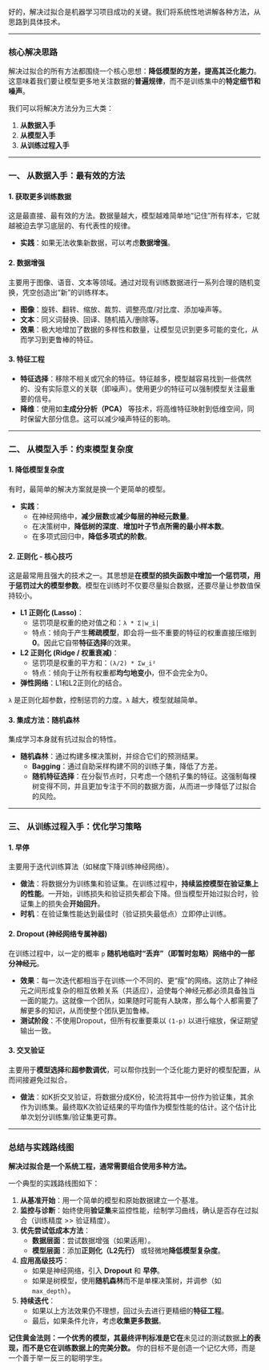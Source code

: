 好的，解决过拟合是机器学习项目成功的关键。我们将系统性地讲解各种方法，从思路到具体技术。

---

### 核心解决思路

解决过拟合的所有方法都围绕一个核心思想：**降低模型的方差，提高其泛化能力**。这意味着我们要让模型更多地关注数据的**普遍规律**，而不是训练集中的**特定细节和噪声**。

我们可以将解决方法分为三大类：
1.  **从数据入手**
2.  **从模型入手**
3.  **从训练过程入手**

---

### 一、 从数据入手：最有效的方法

#### 1. 获取更多训练数据
这是最直接、最有效的方法。数据量越大，模型越难简单地“记住”所有样本，它就越被迫去学习底层的、有代表性的规律。
*   **实践**：如果无法收集新数据，可以考虑**数据增强**。

#### 2. 数据增强
主要用于图像、语音、文本等领域。通过对现有训练数据进行一系列合理的随机变换，凭空创造出“新”的训练样本。
*   **图像**：旋转、翻转、缩放、裁剪、调整亮度/对比度、添加噪声等。
*   **文本**：同义词替换、回译、随机插入/删除等。
*   **效果**：极大地增加了数据的多样性和数量，让模型见识到更多可能的变化，从而学习到更鲁棒的特征。

#### 3. 特征工程
*   **特征选择**：移除不相关或冗余的特征。特征越多，模型越容易找到一些偶然的、没有实际意义的关联（即噪声）。使用更少的特征可以强制模型关注最重要的信号。
*   **降维**：使用如**主成分分析（PCA）** 等技术，将高维特征映射到低维空间，同时保留大部分信息。这可以减少噪声特征的影响。

---

### 二、 从模型入手：约束模型复杂度

#### 1. 降低模型复杂度
有时，最简单的解决方案就是换一个更简单的模型。
*   **实践**：
    *   在神经网络中，**减少层数**或**减少每层的神经元数量**。
    *   在决策树中，**降低树的深度**、**增加叶子节点所需的最小样本数**。
    *   在多项式回归中，**降低多项式的阶数**。

#### 2. 正则化 - 核心技巧
这是最常用且强大的技术之一。其思想是**在模型的损失函数中增加一个惩罚项，用于惩罚过大的模型参数**。模型在训练时不仅要尽量拟合数据，还要尽量让参数值保持较小。

*   **L1 正则化 (Lasso)**：
    *   惩罚项是权重的绝对值之和：`λ * Σ|w_i|`
    *   特点：倾向于产生**稀疏模型**，即会将一些不重要的特征的权重直接压缩到**0**。因此它自带**特征选择**的效果。
*   **L2 正则化 (Ridge / 权重衰减)**：
    *   惩罚项是权重的平方和：`(λ/2) * Σw_i²`
    *   特点：倾向于让所有权重都**均匀地变小**，但不会完全为0。
*   **弹性网络**：L1和L2正则化的结合。

`λ` 是正则化超参数，控制惩罚的力度。`λ` 越大，模型就越简单。

#### 3. 集成方法：随机森林
集成学习本身就有抗过拟合的特性。
*   **随机森林**：通过构建多棵决策树，并综合它们的预测结果。
    *   **Bagging**：通过自助采样构建不同的训练子集，降低了方差。
    *   **随机特征选择**：在分裂节点时，只考虑一个随机子集的特征。这强制每棵树变得不同，并且更加专注于不同的数据方面，从而进一步降低了过拟合的风险。

---

### 三、 从训练过程入手：优化学习策略

#### 1. 早停
主要用于迭代训练算法（如梯度下降训练神经网络）。
*   **做法**：将数据分为训练集和验证集。在训练过程中，**持续监控模型在验证集上的性能**。一开始，训练损失和验证损失都会下降。但当模型开始过拟合时，验证集上的损失会**开始回升**。
*   **时机**：在验证集性能达到最佳时（验证损失最低点）立即停止训练。



#### 2. Dropout (神经网络专属神器)
在训练过程中，以一定的概率 `p` **随机地临时“丢弃”（即暂时忽略）网络中的一部分神经元**。
*   **效果**：每一次迭代都相当于在训练一个不同的、更“瘦”的网络。这防止了神经元之间形成复杂的相互依赖关系（共适应），迫使每个神经元都必须具备独当一面的能力。这就像一个团队，如果随时可能有人缺席，那么每个人都需要了解更多的知识，从而使整个团队更加鲁棒。
*   **测试阶段**：不使用Dropout，但所有权重要乘以 `(1-p)` 以进行缩放，保证期望输出一致。

#### 3. 交叉验证
主要用于**模型选择**和**超参数调优**，可以帮你找到一个泛化能力更好的模型配置，从而间接避免过拟合。
*   **做法**：如K折交叉验证，将数据分成K份，轮流将其中一份作为验证集，其余作为训练集。最终取K次验证结果的平均值作为模型性能的估计。这个估计比单次划分训练集/验证集更可靠。

---

### 总结与实践路线图

**解决过拟合是一个系统工程，通常需要组合使用多种方法。**

一个典型的实践路线图如下：

1.  **从基准开始**：用一个简单的模型和原始数据建立一个基准。
2.  **监控与诊断**：始终使用**验证集**来监控性能，绘制学习曲线，确认是否存在过拟合（训练精度 >> 验证精度）。
3.  **优先尝试低成本方法**：
    *   **数据层面**：尝试数据增强（如果适用）。
    *   **模型层面**：添加**正则化（L2先行）** 或轻微地**降低模型复杂度**。
4.  **应用高级技巧**：
    *   如果是神经网络，引入 **Dropout** 和 **早停**。
    *   如果是树模型，使用**随机森林**而不是单棵决策树，并调参（如`max_depth`）。
5.  **持续迭代**：
    *   如果以上方法效果仍不理想，回过头去进行更精细的**特征工程**。
    *   最后，如果条件允许，考虑**收集更多数据**。

**记住黄金法则：一个优秀的模型，其最终评判标准是它在**未见过的测试数据**上的表现，而不是它在训练数据上的完美分数。** 你的目标不是创造一个记忆大师，而是一个善于举一反三的聪明学生。